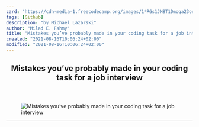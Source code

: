 ```yaml
---
card: "https://cdn-media-1.freecodecamp.org/images/1*RGs1JM8T1Dmoqa23oe01Iw.png"
tags: [Github]
description: "by Michael Lazarski"
author: "Milad E. Fahmy"
title: "Mistakes you’ve probably made in your coding task for a job interview"
created: "2021-08-16T10:06:24+02:00"
modified: "2021-08-16T10:06:24+02:00"
---
```

<div class="site-wrapper">
<main id="site-main" class="site-main outer">
<div class="inner">
<article class="post-full post tag-github tag-web-development tag-javascript tag-interview tag-open-source ">
<header class="post-full-header">
<h1 class="post-full-title">Mistakes you’ve probably made in your coding task for a job interview</h1>
</header>
<figure class="post-full-image">
<picture>
<source media="(max-width: 700px)" sizes="1px" srcset="data:image/gif;base64,R0lGODlhAQABAIAAAAAAAP///yH5BAEAAAAALAAAAAABAAEAAAIBRAA7 1w">
<source media="(min-width: 701px)" sizes="(max-width: 800px) 400px,
(max-width: 1170px) 700px,
1400px" srcset="https://cdn-media-1.freecodecamp.org/images/1*RGs1JM8T1Dmoqa23oe01Iw.png 300w,
https://cdn-media-1.freecodecamp.org/images/1*RGs1JM8T1Dmoqa23oe01Iw.png 600w,
https://cdn-media-1.freecodecamp.org/images/1*RGs1JM8T1Dmoqa23oe01Iw.png 1000w,
https://cdn-media-1.freecodecamp.org/images/1*RGs1JM8T1Dmoqa23oe01Iw.png 2000w">
<img onerror="this.style.display='none'" src="https://cdn-media-1.freecodecamp.org/images/1*RGs1JM8T1Dmoqa23oe01Iw.png" alt="Mistakes you’ve probably made in your coding task for a job interview">
</picture>
</figure>
<section class="post-full-content">
<div class="post-content medium-migrated-article">
</div>
<hr>
</section>
</article>
</div>
</main>
</div>
<!-- Google Tag Manager (noscript) -->
<!-- End Google Tag Manager (noscript) -->
